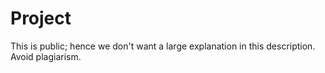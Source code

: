# Project
This is public; hence we don't want a large explanation in this description. Avoid plagiarism.
